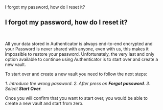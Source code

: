 I forgot my password, how do I reset it?
## **I forgot my password, how do I reset it?**

<br />

All your data stored in Authenticator is always end-to-end encrypted and your Password is never shared with anyone, even with us, this makes it impossible to restore your password. Unfortunately, the very last and only option available to continue using Authenticator is to start over and create a new vault.

To start over and create a new vault you need to follow the next steps:

*1. Introduce the wrong password*.
*2. After press on **Forgot password**.*
*3. Select **Start Over**.*

Once you will confirm that you want to start over, you would be able to create a new vault and start from zero.
